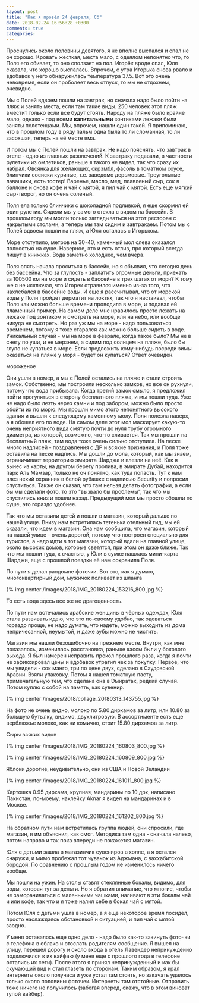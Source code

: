 ```yaml
---
layout: post
title: "Как я провёл 24 февраля, Сб"
date: 2018-02-24 16:56:28 +0300
comments: true
categories: 
---
```

Проснулись около половины девятого, я не вполне выспался и спал не оч хорошо. Кровать жесткая, места мало, с одеялом непонятно что, то Поля его сбивает, то оно сползает на пол. Игорёк вроде спал, Юля сказала, что хорошо выспалась. Впрочем, с утра Игорька снова рвало и вдобавок у него обнаружилась температура 37.5. Вот это очень невовремя, если он проболеет весь отпуск, то мы не отдохнем, очевидно. 

Мы с Полей вдвоем пошли на завтрак, но сначала надо было пойти на пляж и занять места, если там такие виды. 250 человек этот пляж вместит только если все будут стоять. Народу на пляже было крайне мало, однако - под всеми **капитальными** зонтиками лежаки были заняты полотенцами. Мы, впрочем, нашли один такой. Я припоминаю, что в прошлом году в ряду пальм одна была то ли сломанная, то ли засохшая, теперь на её месте яма.

И потом мы с Полей пошли на завтрак. Не надо пояснять, что завтрак в отеле - одно из главных развлечений. К завтраку подавали, в частности рулетики из омлетиков, раньше я такого не видел, так что сразу их набрал. Овсянка для желающих, скрэмбл, фасоль в томатном соусе, блинчики сосиски куриные, т.е. заведомо дерьмовые. Треугольные лавашики, есть тостер! Варенье, масло, мед, плавленый сыр, сок в баллоне и снова кофе и чай с мятой, я пил чай с мятой. Есть еще мягкий сыр-творог, но он очень соленый. 

Поля ела только блинчики с шоколадной подливкой, я еще скормил ей один рулетик. Сидели мы у самого стекла с видом на бассейн. В прошлом году мы могли только заглядываться на этот ресторан с накрытыми столами, а теперь мы там сидим и завтракаем. Потом мы с Полей вдвоем пошли на пляж, а Юля осталась с Игорьком.

Море отступило, метров на 30-40, каменный мол слева оказался полностью на суше. Наверное, это и есть отлив, про который всегда пишут в книжках. Вода заметно холоднее, чем вчера.



Поля опять начала проситься в бассейн, но я объявил, что сегодня день без бассейна. Что за глупость - заплатить огромные деньги, приехать за 100500 км на море и сидеть в бассейне в трех шагах от моря? К тому же я не исключал, что Игорек отравился именно из-за того, что нахлебался в бассейне воды. И еще я рассчитывал, что от морской воды у Поли пройдет дерматит на локтях, так что я настаивал, чтобы Поля как можно больше времени проводила в море, и подавал ей пламенный пример. На самом деле мне нравилось просто лежать на лежаке под зонтиком и смотреть на море, или на небо, или вообще никуда не смотреть. Но раз уж мы на море - надо пользоваться временем, потому я тоже старался как можно больше сидеть в воде. Уникальный случай - мы на море в феврале, когда такое было? Мы не в снегу по уши, и не мерзнем, а сидим под солнцем на пляже, было бы глупо не купаться в море. Если предложить кому-нибудь посреди зимы оказаться на пляже у моря - будет он купаться? Ответ очевиден.

мороженое

Они ушли в номер, а мы с Полей остались на пляже и стали строить замок. Собственно, мы построили несколько замков, но все он рухнули, потому что вода прибывала. Когда третий замок смыло, я предложил пойти прогуляться в сторону бесплатного пляжа, и мы пошли туда. Уже не надо было лезть через камни и под забором, можно было просто обойти их по морю. Мы прошли мимо этого непонятного высокого здания и вышли к следующему каменному молу. Поля полезла наверх, а я обошел его по воде. На самом деле этот мол маскирует какую-то очень неприятного вида смятую почти до нуля трубу огромного диаметра, из которой, возможно, что-то сливается. Так мы прошли на бесплатный пляж, там вода тоже очень сильно отступила. На песке много надписей - поздравления с ДР и всякие признания, и Поля тоже оставила на песке надпись. Мы дошли до мола, который, как мы знаем, ограничивает территорию эмирата Шарджа и влезли на неё. Как я вынес из карты, на другом берегу пролива, в эмирате Дубай, находится парк Аль Мамзар, только не оч понятно, как туда попасть. Тут к нам влез некий охранник в белой рубашке с надписью Security и попросил спуститься. Также он сказал, что там нельзя делать фотографии, а если бы мы сделали фото, то это "вызвало бы проблемы", так что мы спустились вниз и пошли назад. Предыдущий мол мы просто обошли по суше, это гораздо удобнее.


Так что мы оставили детей и пошли в магазин, который дальше по нашей улице. Внизу нам встретилась тетенька отельный гид, мы ей сказали, что идем в магазин. Она нам сообщила, что магазин, который на нашей улице - очень дорогой, потому что построен специально для туристов, а надо идти в тот магазин, который вдали на главной улице, около высоких домов, которые светятся, при этом он даже ближе. Так что мы пошли туда, к счастью, у Юли в сумке нашлась мини-карта Шарджи, еще с прошлой поездки её нам сохранила Поля.

По пути я делал рандомне фоточки. Вот это, как я думаю, многоквартирный дом, мужичок поливает из шланга

{% img center /images/2018/IMG_20180224_153216_800.jpg %}

То есть вода здесь все же не драгоценность.


По пути нам встечались арабские женщины в чёрных одеждах, Юля стала развивать идею, что это по-своему удобно, так одеваться гораздо проще, не надо думать, что надеть, можно выходить из дома непричесанной, неумытой, и даже зубы можно не чистить.


Магазин мы нашли безошибочно на прежнем месте. Внутри, как мне показалось, изменилась расстановка, раньше кассы были у бокового выхода. Я был намерен исправить прокол прошлого раза, когда я почти не зафиксировал цены и вдобавок утратил чек за покупку. Первое, что мы увидели - сок манго, три по цене двух, сделано в Саудовской Аравии. Взяли упаковку. Потом я нашел томатную пасту, примечательную тем, что сделана она в Эмиратах, редкий случай. Потом куплю с собой на память, как сувенир.

{% img center /images/2018/collage_20180313_143755.jpg %}

На фото не очень видно, молоко по 5.80 дирхамов за литр, или 10.80 за большую бутылку, видимо, двухлитровую. В ассортименте есть еще верблюжье молоко, как ни комично, стоит 15.80 дирхамов за литр.

Сыры всяких видов 

{% img center /images/2018/IMG_20180224_160803_800.jpg %}

{% img center /images/2018/IMG_20180224_160809_800.jpg %}

Яблоки дорогие, неудивительно, они из США и Новой Зеландии

{% img center /images/2018/IMG_20180224_161011_800.jpg %}

Картошка 0.95 дирхама, крупная, мандарины по 10 дрх, написано Пакистан, по-моему, наклейку Aknar я видел на мандаринах и в Москве.

{% img center /images/2018/IMG_20180224_161202_800.jpg %}



На обратном пути нам встретилась группа людей, они спросили, где магазин, я им объяснил, как смог. Методика там одна - сначала налево, потом направо и так пока впереди не покажется магазин.

Юля с детьми зашла в магазинчик сувениров в холле, а я остался снаружи, и мимо пробежал тот чувачок из Аджмана, с ваххабитской бородой. По сравнению с прошлым годом не изменилось ничего вообще.

Мы пошли на ужин. На столы ставят стеклянные бокалы, видимо, для воды, которая тут за деньги. Но я обратил внимание, что многие, чтобы не заморачиваться с маленькими чашками, наливают в эти бокалы чай и или кофе, так что и я тоже налил себе в бокал чай с мятой.

Потом Юля с детьми ушла в номер, а я еще некоторое время посидел, просто наслаждаясь обстановкой и ситуацией, и пил чай с мятой заодно.

У меня оставалось еще одно дело - надо было как-то закинуть фоточки с телефона в облако и отослать родителям сообщение. Я вышел на улицу, перешёл дорогу и около входа в отель Лавендер непринужденно подключился к их вайфаю (у меня еще с прошлого года в телефоне остались их сети). После этого я принял непринужденный и как бы скучающий вид и стал глазеть по сторонам. Таким образом, я крал интернеты около получаса и уже устал там стоять, но закачать удалось только около половины фоточек. Интернеты там отстойные. Отправить тоже ничего не получилось (забегая вперед, скажу, что в этом виноват тупой вайбер).


